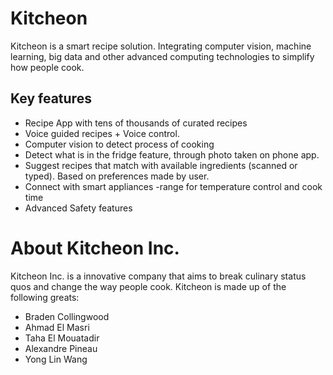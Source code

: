 # Kitcheon
Kitcheon is a smart recipe solution. Integrating computer vision, machine learning, big data and other advanced computing technologies to simplify how people cook. 

## Key features
- Recipe App with tens of thousands of curated recipes
- Voice guided recipes + Voice control.
- Computer vision to detect process of cooking
- Detect what is in the fridge feature, through photo taken  on phone app.
- Suggest recipes that match with available ingredients (scanned or typed). Based on preferences made by user.
- Connect with smart appliances -range for temperature control and cook time
- Advanced Safety features

# About Kitcheon Inc.
Kitcheon Inc. is a innovative company that aims to break culinary status quos and change the way people cook. Kitcheon is made up of the following greats:
- Braden Collingwood
- Ahmad El Masri
- Taha El Mouatadir 
- Alexandre Pineau 
- Yong Lin Wang


